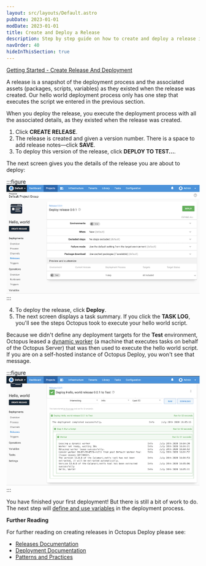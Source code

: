 ```yaml
---
layout: src/layouts/Default.astro
pubDate: 2023-01-01
modDate: 2023-01-01
title: Create and Deploy a Release
description: Step by step guide on how to create and deploy a release in Octopus Deploy
navOrder: 40
hideInThisSection: true
---
```


[Getting Started - Create Release And Deployment](https://www.youtube.com/watch?v=syfl59pR4ZU)

A release is a snapshot of the deployment process and the associated assets (packages, scripts, variables) as they existed when the release was created. Our hello world deployment process only has one step that executes the script we entered in the previous section.

When you deploy the release, you execute the deployment process with all the associated details, as they existed when the release was created.

1. Click **CREATE RELEASE**.
1. The release is created and given a version number. There is a space to add release notes—click **SAVE**.
1. To deploy this version of the release, click **DEPLOY TO TEST...**.

The next screen gives you the details of the release you are about to deploy:

:::figure
![Deploy release screen in the Octopus Web Portal](/docs/getting-started/first-deployment/legacy-guide/images/deploy-release.png)
:::

4. To deploy the release, click **Deploy**.
5. The next screen displays a task summary. If you click the **TASK LOG**, you'll see the steps Octopus took to execute your hello world script.

Because we didn't define any deployment targets for the **Test** environment, Octopus leased a [dynamic worker](/docs/infrastructure/workers/dynamic-worker-pools/#on-demand) (a machine that executes tasks on behalf of the Octopus Server) that was then used to execute the hello world script.  If you are on a self-hosted instance of Octopus Deploy, you won't see that message.

:::figure
![The results of the Hello world deployment](/docs/getting-started/first-deployment/legacy-guide/images/deployed-release.png)
:::

You have finished your first deployment!  But there is still a bit of work to do.  The next step will [define and use variables](/docs/getting-started/first-deployment/define-and-use-variables) in the deployment process.

**Further Reading**

For further reading on creating releases in Octopus Deploy please see:

- [Releases Documentation](/docs/releases)
- [Deployment Documentation](/docs/deployments)
- [Patterns and Practices](/docs/deployments/patterns)
